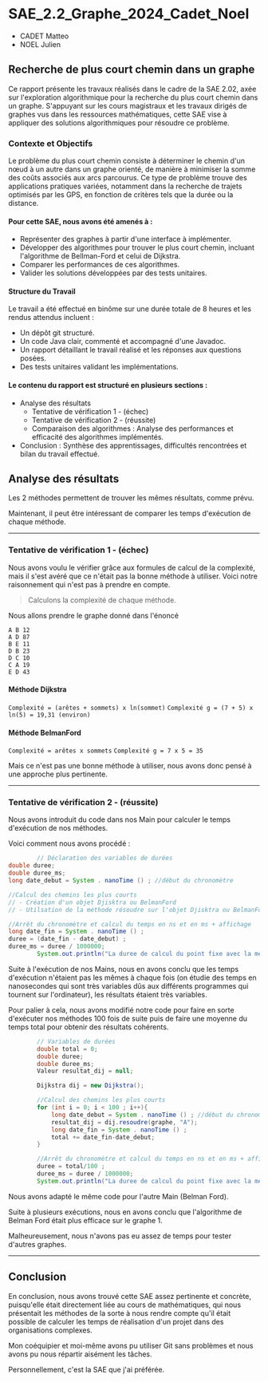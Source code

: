 # SAE_2.2_Graphe_2024_Cadet_Noel
- CADET Matteo
- NOEL Julien

## Recherche de plus court chemin dans un graphe
Ce rapport présente les travaux réalisés dans le cadre de la SAE 2.02, axée sur l'exploration algorithmique pour la recherche du plus court chemin dans un graphe. S'appuyant sur les cours magistraux et les travaux dirigés de graphes vus dans les ressources mathématiques, cette SAE vise à appliquer des solutions algorithmiques pour résoudre ce problème.

### Contexte et Objectifs
Le problème du plus court chemin consiste à déterminer le chemin d'un nœud à un autre dans un graphe orienté, de manière à minimiser la somme des coûts associés aux arcs parcourus. Ce type de problème trouve des applications pratiques variées, notamment dans la recherche de trajets optimisés par les GPS, en fonction de critères tels que la durée ou la distance.

#### Pour cette SAE, nous avons été amenés à :

- Représenter des graphes à partir d'une interface à implémenter.
- Développer des algorithmes pour trouver le plus court chemin, incluant l'algorithme de Bellman-Ford et celui de Dijkstra.
- Comparer les performances de ces algorithmes.
- Valider les solutions développées par des tests unitaires.
#### Structure du Travail
Le travail a été effectué en binôme sur une durée totale de 8 heures et les rendus attendus incluent :

- Un dépôt git structuré.
- Un code Java clair, commenté et accompagné d'une Javadoc.
- Un rapport détaillant le travail réalisé et les réponses aux questions posées.
- Des tests unitaires validant les implémentations.
#### Le contenu du rapport est structuré en plusieurs sections :

- Analyse des résultats
  - Tentative de vérification 1 - (échec)
  - Tentative de vérification 2 - (réussite)
  - Comparaison des algorithmes : Analyse des performances et efficacité des algorithmes implémentés.
-  Conclusion : Synthèse des apprentissages, difficultés rencontrées et bilan du travail effectué.

## Analyse des résultats

Les 2 méthodes permettent de trouver les mêmes résultats, comme prévu.

Maintenant, il peut être intéressant de comparer les temps d'exécution de chaque méthode.

___

### Tentative de vérification 1 - (échec)

Nous avons voulu le vérifier grâce aux formules de calcul de la complexité, mais il s'est avéré que ce n'était pas la bonne méthode à utiliser. Voici notre raisonnement qui n'est pas à prendre en compte.

> Calculons la complexité de chaque méthode.

Nous allons prendre le graphe donné dans l'énoncé

```
A B 12
A D 87
B E 11
D B 23
D C 10
C A 19
E D 43
```

#### Méthode Dijkstra

`Complexité = (arêtes + sommets) x ln(sommet)`
`Complexité g = (7 + 5) x ln(5) = 19,31 (environ)`

#### Méthode BelmanFord

`Complexité = arêtes x sommets`
`Complexité g = 7 x 5 = 35`

Mais ce n'est pas une bonne méthode à utiliser, nous avons donc pensé à une approche plus pertinente.

___

### Tentative de vérification 2 - (réussite)

Nous avons introduit du code dans nos Main pour calculer le temps d'exécution de nos méthodes.

Voici comment nous avons procédé :

```java
        // Déclaration des variables de durées
double duree;
double duree_ms;
long date_debut = System . nanoTime () ; //début du chronomètre

//Calcul des chemins les plus courts
// - Création d'un objet Djisktra ou BelmanFord
// - Utilsation de la méthode résoudre sur l'objet Djisktra ou BelmanFord

//Arrêt du chronomètre et calcul du temps en ns et en ms + affichage
long date_fin = System . nanoTime () ;
duree = (date_fin - date_debut) ;
duree_ms = duree / 1000000;
        System.out.println("La duree de calcul du point fixe avec la méthode de Djikstra est de : " + duree + "ns" + " ou " + duree_ms + "ms");
```

Suite à l'exécution de nos Mains, nous en avons conclu que les temps d'exécution n'étaient pas les mêmes à chaque fois (on étudie des temps en nanosecondes qui sont très variables dûs aux différents programmes qui tournent sur l'ordinateur), les résultats étaient très variables.

Pour palier à cela, nous avons modifié notre code pour faire en sorte d'exécuter nos méthodes 100 fois de suite puis de faire une moyenne du temps total pour obtenir des résultats cohérents.

```java
        // Variables de durées
        double total = 0;
        double duree;
        double duree_ms;
        Valeur resultat_dij = null;

        Dijkstra dij = new Dijkstra();

        //Calcul des chemins les plus courts
        for (int i = 0; i < 100 ; i++){
            long date_debut = System . nanoTime () ; //début du chronomètre
            resultat_dij = dij.resoudre(graphe, "A");
            long date_fin = System . nanoTime () ;
            total += date_fin-date_debut;
        }

        //Arrêt du chronomètre et calcul du temps en ns et en ms + affichage
        duree = total/100 ;
        duree_ms = duree / 1000000;
        System.out.println("La duree de calcul du point fixe avec la méthode de Djikstra est de : " + duree + "ns" + " ou " + duree_ms + "ms");
```
Nous avons adapté le même code pour l'autre Main (Belman Ford).

Suite à plusieurs exécutions, nous en avons conclu que l'algorithme de Belman Ford était plus efficace sur le graphe 1.

Malheureusement, nous n'avons pas eu assez de temps pour tester d'autres graphes.

___

## Conclusion

En conclusion, nous avons trouvé cette SAE assez pertinente et concrète, puisqu'elle était directement liée au cours de mathématiques, qui nous présentait les méthodes de la sorte à nous rendre compte qu'il était possible de calculer les temps de réalisation d'un projet dans des organisations complexes.

Mon coéquipier et moi-même avons pu utiliser Git sans problèmes et nous avons pu nous répartir aisément les tâches.

Personnellement, c'est la SAE que j'ai préférée.